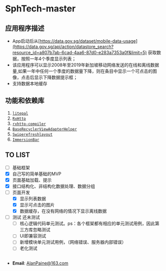 # SphTech-master
## 应用程序描述

- App启动后从[https://data.gov.sg/dataset/mobile-data-usage](https://data.gov.sg/api/action/datastore_search?resource_id=a807b7ab-6cad-4aa6-87d0-e283a7353a0f&limit=5) 获取数据，按照一年4个季度显示列表；
- 该应用程序可以显示2008年至2019年新加坡移动网络发送的在线和离线数据量,如果一年中任何一个季度的数据量下降，则在条目中显示一个可点击的图像，点击后显示下降数据提示框；
- 支持数据本地缓存

## 功能和依赖库
1. [`litepal`](https://github.com/LitePalFramework/LitePal)
2. [`RxHttp`](https://github.com/liujingxing/okhttp-RxHttp)
3. [`rxhttp-compiler`](https://github.com/liujingxing/okhttp-RxHttp)
4. [`BaseRecyclerViewAdapterHelper`](https://github.com/CymChad/BaseRecyclerViewAdapterHelper)
5. [`Swiperefreshlayout`](https://developer.android.google.cn/jetpack/androidx/releases/swiperefreshlayout?hl=zh-cn)
6. [`ImmersionBar`](https://github.com/gyf-dev/ImmersionBar)

## TO LIST
- [ ]  基础框架
  - [x] 自己写的简单基础的MVP
  - [x] 页面基础加载、提示
  - [x] 接口结构化、非结构化数据处理、数据分组
- [ ] 页面开发
  - [x] 显示列表数据
  - [x] 显示可点击的图片
  - [x] 数据缓存，在没有网络的情况下显示离线数据
- [ ] 测试 还未测试
  - [ ] 核心逻辑代码单元测试。ps：各个框架都有相应的单元测试用例，因此第三方库忽略测试
  - [ ] UI即兼容测试
  - [ ] 新增模块单元测试用例，（网络错误、服务器内部错误）
  - [ ] 老化测试
## 
* **Email**: <AlanPaine@163.com>  